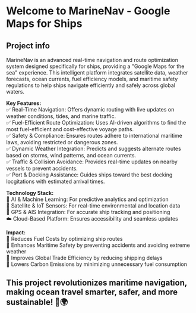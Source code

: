 # Welcome to MarineNav - Google Maps for Ships

## Project info

MarineNav is an advanced real-time navigation and route optimization system designed specifically for ships, providing a "Google Maps for the sea" experience. This intelligent platform integrates satellite data, weather forecasts, ocean currents, fuel efficiency models, and maritime safety regulations to help ships navigate efficiently and safely across global waters.

**Key Features:** <br>
✅ Real-Time Navigation: Offers dynamic routing with live updates on weather conditions, tides, and marine traffic. <br>
✅ Fuel-Efficient Route Optimization: Uses AI-driven algorithms to find the most fuel-efficient and cost-effective voyage paths.<br>
✅ Safety & Compliance: Ensures routes adhere to international maritime laws, avoiding restricted or dangerous zones.<br>
✅ Dynamic Weather Integration: Predicts and suggests alternate routes based on storms, wind patterns, and ocean currents.<br>
✅ Traffic & Collision Avoidance: Provides real-time updates on nearby vessels to prevent accidents.<br>
✅ Port & Docking Assistance: Guides ships toward the best docking locgitations with estimated arrival times.<br>

**Technology Stack:** <br>
🚀 AI & Machine Learning: For predictive analytics and optimization <br>
🌊 Satellite & IoT Sensors: For real-time environmental and location data <br>
📡 GPS & AIS Integration: For accurate ship tracking and positioning<br>
☁️ Cloud-Based Platform: Ensures accessibility and seamless updates<br>

**Impact:** <br>
🔹 Reduces Fuel Costs by optimizing ship routes <br>
🔹 Enhances Maritime Safety by preventing accidents and avoiding extreme weather <br>
🔹 Improves Global Trade Efficiency by reducing shipping delays <br>
🔹 Lowers Carbon Emissions by minimizing unnecessary fuel consumption <br>

## This project revolutionizes maritime navigation, making ocean travel smarter, safer, and more sustainable! 🚢🌍
